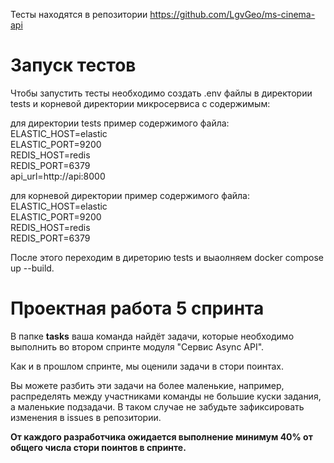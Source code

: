 Тесты находятся в репозитории https://github.com/LgvGeo/ms-cinema-api  

# Запуск тестов  

Чтобы запустить тесты необходимо создать .env файлы в директории tests и корневой директории микросервиса с содержимым:  
  
для директории tests пример содержимого файла:  
ELASTIC_HOST=elastic  
ELASTIC_PORT=9200  
REDIS_HOST=redis  
REDIS_PORT=6379  
api_url=http://api:8000  
  
для корневой директории пример содержимого файла: 
ELASTIC_HOST=elastic  
ELASTIC_PORT=9200  
REDIS_HOST=redis  
REDIS_PORT=6379  
  
После этого переходим в диреторию tests и выаолняем docker compose up --build.

# Проектная работа 5 спринта

В папке **tasks** ваша команда найдёт задачи, которые необходимо выполнить во втором спринте модуля "Сервис Async API".

Как и в прошлом спринте, мы оценили задачи в стори поинтах.

Вы можете разбить эти задачи на более маленькие, например, распределять между участниками команды не большие куски задания, а маленькие подзадачи. В таком случае не забудьте зафиксировать изменения в issues в репозитории.

**От каждого разработчика ожидается выполнение минимум 40% от общего числа стори поинтов в спринте.**

